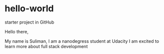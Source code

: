 # hello-world
starter project in GitHub

Hello there,

My name is Suliman, I am a nanodegress student at Udacity
I am excited to learn more about full stack development
